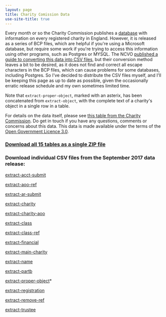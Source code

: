 ```yaml
---
layout: page
title: Charity Comission Data
use-site-title: true
---
```


Every month or so the Charity Commission publishes a [database](http://data.charitycommission.gov.uk/) with information on every registered charity in England. However, it is released as a series of BCP files, which are helpful if you're using a Microsoft database, but require some work if you're trying to access this information using other programs, such as Postgres or MYSQL. The NCVO [published a guide to converting this data into CSV files](https://data.ncvo.org.uk/a/almanac16/how-to-create-a-database-for-charity-commission-data/), but their conversion method leaves a bit to be desired, as it does not find and correct all escape characters in the BCP files, which can cause problems for some databases, including Postgres. So I've decided to distribute the CSV files myself, and I'll be keeping this page as up to date as possible, given the occasionally erratic release schedule and my own sometimes limited time.

Note that `extract-proper-object`, marked with an asterix, has been concatenated from `extract-object`, with the complete text of a charity's object in a single row in a table.

For details on the data itself, please see [this table from the Charity Commission](http://data.charitycommission.gov.uk/data-definition.aspx). Do get in touch if you have any questions, comments or concerns about this data. This data is made available under the terms of the [Open Government Licence 3.0](http://www.nationalarchives.gov.uk/doc/open-government-licence/version/3/).

### [Download all 15 tables as a single ZIP file](https://shiny.evanodell.com/charity-data/charity-register-2017-09.zip)

### Download individual CSV files from the September 2017 data release:

[extract-acct-submit](https://shiny.evanodell.com/charity-data/extract-acct-submit-2017-09.csv)

[extract-aoo-ref](https://shiny.evanodell.com/charity-data/extract-aoo-ref-2017-09.csv)

[extract-ar-submit](https://shiny.evanodell.com/charity-data/extract-ar-submit-2017-09.csv)

[extract-charity](https://shiny.evanodell.com/charity-data/extract-charity-2017-09.csv)

[extract-charity-aoo](https://shiny.evanodell.com/charity-data/extract-charity-aoo-2017-09.csv)

[extract-class](https://shiny.evanodell.com/charity-data/extract-class-2017-09.csv)

[extract-class-ref](https://shiny.evanodell.com/charity-data/extract-class-ref-2017-09.csv)

[extract-financial](https://shiny.evanodell.com/charity-data/extract-financial-2017-09.csv)

[extract-main-charity](https://shiny.evanodell.com/charity-data/extract-main-charity-2017-09.csv)

[extract-name](https://shiny.evanodell.com/charity-data/extract-name-2017-09.csv)

[extract-partb](https://shiny.evanodell.com/charity-data/extract-partb-2017-09.csv)

[extract-proper-object](https://shiny.evanodell.com/charity-data/extract-proper-object-2017-09.csv)*

[extract-registration](https://shiny.evanodell.com/charity-data/extract-registration-2017-09.csv)

[extract-remove-ref](https://shiny.evanodell.com/charity-data/extract-remove-ref-2017-09.csv)

[extract-trustee](https://shiny.evanodell.com/charity-data/extract-trustee-2017-09.csv)

